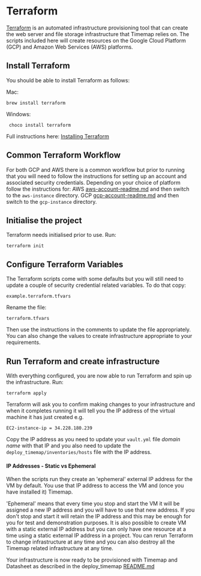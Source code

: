 # Terraform

[Terraform](https://www.terraform.io/) is an automated infrastructure provisioning tool that can create the web server and file storage infrastructure that Timemap relies on. The scripts included here will create resources on the Google Cloud Platform (GCP) and Amazon Web Services (AWS) platforms.

## Install Terraform
You should be able to install Terraform as follows:

Mac:

```
brew install terraform
```

Windows:
```
 choco install terraform
```

Full instructions here: [Installing Terraform](https://learn.hashicorp.com/terraform/gcp/install)

## Common Terraform Workflow

For both GCP and AWS there is a common workflow but prior to running that you will need to follow the instructions for setting up an account and associated security credentials. Depending on your choice of platform follow the instructions for:
AWS [aws-account-readme.md](aws-account-readme.md) and then switch to the `aws-instance` directory.
GCP [gcp-account-readme.md](gcp-account-readme.md) and then switch to the `gcp-instance` directory.

## Initialise the project

Terraform needs initialised prior to use. Run:

```
terraform init
```

## Configure Terraform Variables

The Terraform scripts come with some defaults but you will still need to update a couple of security credential related variables. To do that copy:
 
`example.terraform.tfvars`

Rename the file:

`terraform.tfvars`

Then use the instructions in the comments to update the file appropriately. You can also change the values to create infrastructure appropriate to your requirements.  

## Run Terraform and create infrastructure 

With everything configured, you are now able to run Terraform and spin up the infrastructure. Run:

```
terraform apply
```
Terraform will ask you to confirm making changes to your infrastructure and when it completes running it will tell you the IP address of the virtual machine it has just created e.g.

```
EC2-instance-ip = 34.228.180.239
```

Copy the IP address as you need to update your `vault.yml` file *domain name* with that IP and you also need to update the `deploy_timemap/inventories/hosts` file with the IP address.  

#### IP Addresses - Static vs Ephemeral

When the scripts run they create an 'ephemeral' external IP address for the VM by default. You use that IP address to access the VM and (once you have installed it) Timemap. 

'Ephemeral' means that every time you stop and start the VM it will be assigned a new IP address and you will have to use that new address. If you don't stop and start it will retain the IP address and this may be enough for you for test and demonstration purposes. It is also possible to create VM with a static external IP address but you can only have one resource at a time using a static external IP address in a project.
You can rerun Terraform to change infrastructure at any time and you can also destroy all the Timemap related infrastructure at any time.

Your infrastructure is now ready to be provisioned with Timemap and Datasheet as described in the deploy_timemap [README.md](../../deploy_timemap/README.md)
